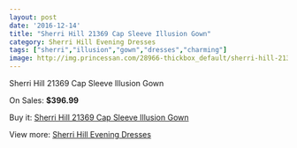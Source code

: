 ```yaml
---
layout: post
date: '2016-12-14'
title: "Sherri Hill 21369 Cap Sleeve Illusion Gown"
category: Sherri Hill Evening Dresses
tags: ["sherri","illusion","gown","dresses","charming"]
image: http://img.princessan.com/28966-thickbox_default/sherri-hill-21369-cap-sleeve-illusion-gown.jpg
---
```

Sherri Hill 21369 Cap Sleeve Illusion Gown

On Sales: **$396.99**
<a href="https://www.princessan.com/en/13196-sherri-hill-21369-cap-sleeve-illusion-gown.html"><amp-img layout="responsive" width="600" height="600" src="//img.princessan.com/28966-thickbox_default/sherri-hill-21369-cap-sleeve-illusion-gown.jpg" alt="Sherri Hill 21369 Cap Sleeve Illusion Gown 0" /></a>
<a href="https://www.princessan.com/en/13196-sherri-hill-21369-cap-sleeve-illusion-gown.html"><amp-img layout="responsive" width="600" height="600" src="//img.princessan.com/28967-thickbox_default/sherri-hill-21369-cap-sleeve-illusion-gown.jpg" alt="Sherri Hill 21369 Cap Sleeve Illusion Gown 1" /></a>
<a href="https://www.princessan.com/en/13196-sherri-hill-21369-cap-sleeve-illusion-gown.html"><amp-img layout="responsive" width="600" height="600" src="//img.princessan.com/28968-thickbox_default/sherri-hill-21369-cap-sleeve-illusion-gown.jpg" alt="Sherri Hill 21369 Cap Sleeve Illusion Gown 2" /></a>

Buy it: [Sherri Hill 21369 Cap Sleeve Illusion Gown](https://www.princessan.com/en/13196-sherri-hill-21369-cap-sleeve-illusion-gown.html "Sherri Hill 21369 Cap Sleeve Illusion Gown")

View more: [Sherri Hill Evening Dresses](https://www.princessan.com/en/95- "Sherri Hill Evening Dresses")